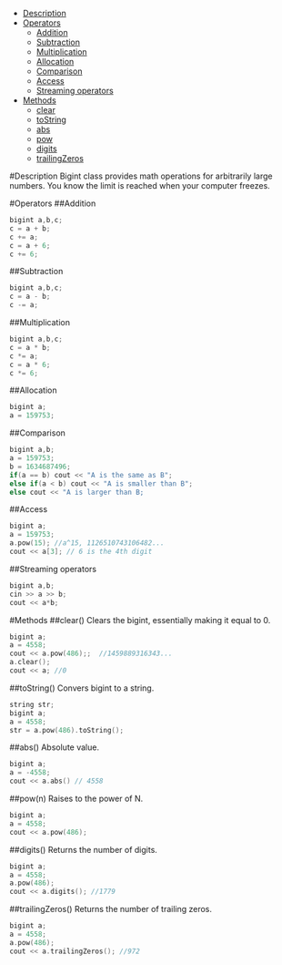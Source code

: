 * [Description](#description)
* [Operators](#operators)
  * [Addition](#addition)
  * [Subtraction](#subtraction)
  * [Multiplication](#multiplication)
  * [Allocation](#allocation)
  * [Comparison](#comparison)
  * [Access](#access)
  * [Streaming operators](#streaming-operators)
* [Methods](#methods)
  * [clear](#clear)
  * [toString](#toString)
  * [abs](#abs)
  * [pow](#pown)
  * [digits](#digits)
  * [trailingZeros](#trailingZeros)

#Description
Bigint class provides math operations for arbitrarily large numbers. You know the limit is reached when your computer freezes.

#Operators
##Addition
```C++
bigint a,b,c;
c = a + b;
c += a;
c = a + 6;
c += 6;
```
##Subtraction
```C++
bigint a,b,c;
c = a - b;
c -= a;
```
##Multiplication
```C++
bigint a,b,c;
c = a * b;
c *= a;
c = a * 6;
c *= 6;
```
##Allocation
```C++
bigint a;
a = 159753;
```
##Comparison
```C++
bigint a,b;
a = 159753;
b = 1634687496;
if(a == b) cout << "A is the same as B";
else if(a < b) cout << "A is smaller than B";
else cout << "A is larger than B;
```
##Access
```C++
bigint a;
a = 159753;
a.pow(15); //a^15, 1126510743106482...
cout << a[3]; // 6 is the 4th digit
```
##Streaming operators
```C++
bigint a,b;
cin >> a >> b;
cout << a*b;
```
#Methods
##clear()
Clears the bigint, essentially making it equal to 0.
```C++
bigint a;
a = 4558;
cout << a.pow(486);;  //1459889316343...
a.clear();
cout << a; //0
```
##toString()
Convers bigint to a string.
```C++
string str;
bigint a;
a = 4558;
str = a.pow(486).toString();
```
##abs()
Absolute value.
```C++
bigint a;
a = -4558;
cout << a.abs() // 4558
```
##pow(n)
Raises to the power of N.
```C++
bigint a;
a = 4558;
cout << a.pow(486);
```
##digits()
Returns the number of digits.
```C++
bigint a;
a = 4558;
a.pow(486);
cout << a.digits(); //1779
```
##trailingZeros()
Returns the number of trailing zeros.
```C++
bigint a;
a = 4558;
a.pow(486);
cout << a.trailingZeros(); //972
```
